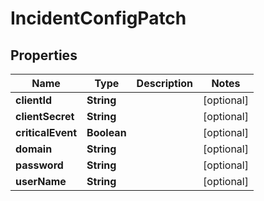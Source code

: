 

# IncidentConfigPatch


## Properties

Name | Type | Description | Notes
------------ | ------------- | ------------- | -------------
**clientId** | **String** |  |  [optional]
**clientSecret** | **String** |  |  [optional]
**criticalEvent** | **Boolean** |  |  [optional]
**domain** | **String** |  |  [optional]
**password** | **String** |  |  [optional]
**userName** | **String** |  |  [optional]



